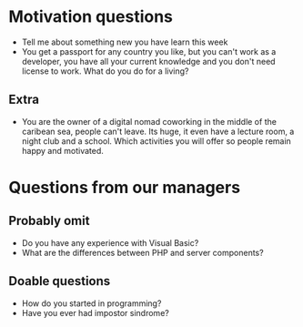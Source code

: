 # Motivation questions

- Tell me about something new you have learn this week
- You get a passport for any country you like, but you can't work as a developer, you have all your current knowledge and you don't need license to work. What do you do for a living?

## Extra

- You are the owner of a digital nomad coworking in the middle of the caribean sea, people can't leave. Its huge, it even have a lecture room, a night club and a school. Which activities you will offer so people remain happy and motivated.

# Questions from our managers

## Probably omit

- Do you have any experience with Visual Basic?
- What are the differences between PHP and server components?

## Doable questions

- How do you started in programming?
- Have you ever had impostor sindrome?

